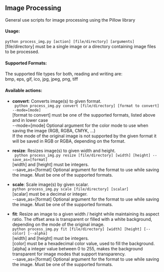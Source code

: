 
## Image Processing

General use scripts for image processing using the Pillow library

#### Usage:

` python process_img.py [action] [file/directory] [arguments] `  
\[file/directory] must be a single image or a directory containing image files to be processed.

#### Supported Formats:
The supported file types for both, reading and writing are:  
bmp, eps, gif, ico, jpg, jpeg, png, tiff

#### Available actions:
* **convert**: Converts image(s) to given format.  
` python process_img.py convert [file/directory] [format to convert] --mode=[mode]`  
\[format to convert] must be one of the supported formats, listed above and in lower case  
--mode=\[mode] Optional argument for the color mode to use when saving the image (RGB, RGBA, CMYK, ...)  
If the mode of the original image is not supported by the given format it will be saved in RGB or RGBA, depending on the format.

* **resize**: Resizes image(s) to given width and height.  
` python process_img.py resize [file/directory] [width] [height] --save_as=[format]`  
\[width] and \[height] must be integers.  
--save_as=\[format] Optional argument for the format to use while saving the image. Must be one of the supported formats.


* **scale**: Scale image(s) by given scalar.  
` python process_img.py scale [file/directory] [scalar] `  
\[scalar] must be a decimal or integer.  
--save_as=\[format] Optional argument for the format to use while saving the image. Must be one of the supported formats.

* **fit**: Resize an image to a given width / height while maintaining its aspect ratio. The offset area is transparent or filled with a white background, depending on the mode of the original image.  
` python process_img.py fit [file/directory] [width] [height] [--color] [--alpha] `  
\[width] and \[height] must be integers.  
\[color] must be a hexadecimal color value, used to fill the background.  
\[alpha] a integer value between 0 to 255, makes the background transparent for image modes that support transparency.  
--save_as=\[format] Optional argument for the format to use while saving the image. Must be one of the supported formats.
